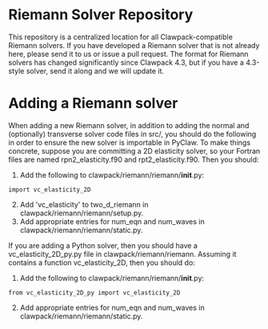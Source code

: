 # Riemann Solver Repository

This repository is a centralized location for all Clawpack-compatible Riemann
solvers.  If you have developed a Riemann solver that is not already here,
please send it to us or issue a pull request.  The format for Riemann solvers
has changed significantly since Clawpack 4.3, but if you have a 4.3-style solver,
send it along and we will update it.

# Adding a Riemann solver

When adding a new Riemann solver, in addition to adding the normal and
(optionally) transverse solver code files in src/, you should do the following
in order to ensure the new solver is importable in PyClaw.  To make things
concrete, suppose you are committing a 2D elasticity solver, so your Fortran 
files are named rpn2_elasticity.f90 and rpt2_elasticity.f90.  Then you should:

1. Add the following to clawpack/riemann/riemann/__init__.py:
```
import vc_elasticity_2D
```
2. Add 'vc_elasticity' to two_d_riemann in clawpack/riemann/riemann/setup.py.
3. Add appropriate entries for num_eqn and num_waves in clawpack/riemann/riemann/static.py.

If you are adding a Python solver, then you should have a vc_elasticity_2D_py.py 
file in clawpack/riemann/riemann. Assuming it contains a function vc_elasticity_2D, then 
you should do:

1. Add the following to clawpack/riemann/riemann/__init__.py:
```
from vc_elasticity_2D_py import vc_elasticity_2D
```
2. Add appropriate entries for num_eqn and num_waves in clawpack/riemann/riemann/static.py.
